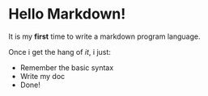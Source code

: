 # Hello Markdown!
It is my **first** time to write a markdown program language.

Once i get the hang of *it*, i just:

* Remember the basic syntax
* Write my doc
* Done!
